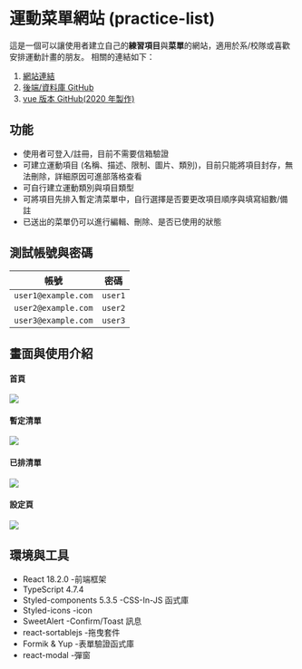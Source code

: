 # 運動菜單網站 (practice-list)

這是一個可以讓使用者建立自己的**練習項目**與**菜單**的網站，適用於系/校隊或喜歡安排運動計畫的朋友。
相關的連結如下：

1. [網站連結](https://wanglala5131.github.io/practice-list-react/)
2. [後端/資料庫 GitHub](https://github.com/wanglala5131/practice-lists)
3. [vue 版本 GitHub(2020 年製作)](https://github.com/wanglala5131/practice-list-vue)

## 功能

- 使用者可登入/註冊，目前不需要信箱驗證
- 可建立運動項目 (名稱、描述、限制、圖片、類別)，目前只能將項目封存，無法刪除，詳細原因可進部落格查看
- 可自行建立運動類別與項目類型
- 可將項目先排入暫定清菜單中，自行選擇是否要更改項目順序與填寫組數/備註
- 已送出的菜單仍可以進行編輯、刪除、是否已使用的狀態

## 測試帳號與密碼

| 帳號                | 密碼    |
| ------------------- | ------- |
| `user1@example.com` | `user1` |
| `user2@example.com` | `user2` |
| `user3@example.com` | `user3` |

## 畫面與使用介紹

#### 首頁

![](https://i.imgur.com/t5OW0A4.jpg)

#### 暫定清單

![](https://i.imgur.com/nz3Z3nx.jpg)

#### 已排清單

![](https://i.imgur.com/xUt6Vxu.jpg)

#### 設定頁

![](https://i.imgur.com/05Fh9Mf.jpg)

## 環境與工具

- React 18.2.0 -前端框架
- TypeScript 4.7.4
- Styled-components 5.3.5 -CSS-In-JS 函式庫
- Styled-icons -icon
- SweetAlert -Confirm/Toast 訊息
- react-sortablejs -拖曳套件
- Formik & Yup -表單驗證函式庫
- react-modal -彈窗
